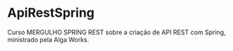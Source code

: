 # ApiRestSpring
Curso MERGULHO SPRING REST sobre a criação de API REST com Spring, ministrado pela Alga Works.
